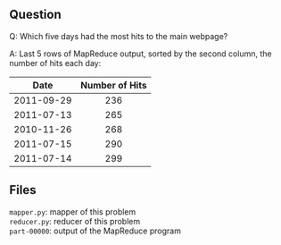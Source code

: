 ## Question
Q: Which five days had the most hits to the main webpage?

A: Last 5 rows of MapReduce output, sorted by the second column, the number of hits each day:

| Date  | Number of Hits|
|  :---:  |  :---: |
| 2011-09-29  |  236  |
| 2011-07-13  |  265  |
| 2010-11-26  |  268  |
| 2011-07-15  |  290  |
| 2011-07-14  |  299  |

## Files
`mapper.py`: mapper of this problem  
`reducer.py`: reducer of this problem  
`part-00000`: output of the MapReduce program

